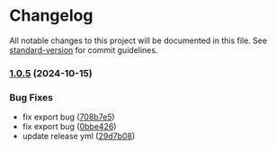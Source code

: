 # Changelog

All notable changes to this project will be documented in this file. See [standard-version](https://github.com/conventional-changelog/standard-version) for commit guidelines.

### [1.0.5](https://github.com/jwyGithub/vue-cli-plugin-inject-alias/compare/v0.0.18...v1.0.5) (2024-10-15)


### Bug Fixes

* fix export bug ([708b7e5](https://github.com/jwyGithub/vue-cli-plugin-inject-alias/commit/708b7e508fe33803c0378e4b6e32abd175f280fd))
* fix export bug ([0bbe426](https://github.com/jwyGithub/vue-cli-plugin-inject-alias/commit/0bbe426166981e64f12098771f4819a94780e2b0))
* update release yml ([29d7b08](https://github.com/jwyGithub/vue-cli-plugin-inject-alias/commit/29d7b08adcea156a1e52b7e5413353cc1807c36a))

